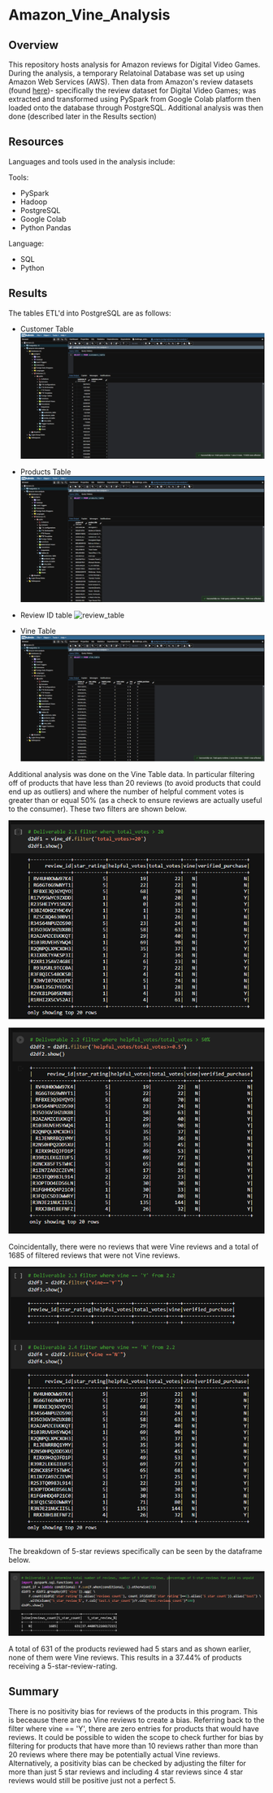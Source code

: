 # Amazon_Vine_Analysis

## Overview

This repository hosts analysis for Amazon reviews for Digital Video Games. During the analysis, a temporary Relatoinal Database was set up using Amazon Web Services (AWS). Then data from Amazon's review datasets (found [here](https://s3.amazonaws.com/amazon-reviews-pds/tsv/index.txt))- specifically the review dataset for Digital Video Games; was extracted and transformed using PySpark from Google Colab platform then loaded onto the database through PostgreSQL. Additional analysis was then done (described later in the Results section)

## Resources

Languages and tools used in the analysis include:

Tools:

* PySpark
* Hadoop
* PostgreSQL
* Google Colab
* Python Pandas

Language:

* SQL
* Python

## Results

The tables ETL'd into PostgreSQL are as follows: 

* Customer Table
![customer_table](/Resources/customers_table.png)

* Products Table
![products_table](/Resources/products_table.png)

* Review ID table
![review_table](/Resources/review_table.png)

* Vine Table
![vine_table](/Resources/vine_table.png)

Additional analysis was done on the Vine Table data. In particular filtering off of products that have less than 20 reviews (to avoid products that could end up as outliers) and where the number of helpful comment votes is greater than or equal 50% (as a check to ensure reviews are actually useful to the consumer). These two filters are shown below.

![>20_review](/Resources/2.1.png)

![>=50%Helpful](/Resources/2.2.png)

Coincidentally, there were no reviews that were Vine reviews and a total of 1685 of filtered reviews that were not Vine reviews.

![vine=Y/N](/Resources/2.3-4.png)

The breakdown of 5-star reviews specifically can be seen by the dataframe below.

![5starReview](/Resources/2.5.png)

A total of 631 of the products reviewed had 5 stars and as shown earlier, none of them were Vine reviews. This results in a 37.44% of products receiving a 5-star-review-rating.

## Summary

There is no positivity bias for reviews of the products in this program. This is beceause there are no Vine reviews to create a bias. Referring back to the filter where vine == 'Y', there are zero entries for products that would have reviews. It could be possible to widen the scope to check further for bias by filtering for products that have more than 10 reviews rather than more than 20 reviews where there may be potentially actual Vine reviews. Alternatively, a positivity bias can be checked by adjusting the filter for more than just 5 star reviews and including 4 star reviews since 4 star reviews would still be positive just not a perfect 5.